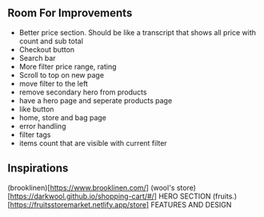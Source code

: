 ## Room For Improvements

- Better price section. Should be like a transcript that shows all price with count and sub total
- Checkout button
- Search bar
- More filter price range, rating
- Scroll to top on new page
- move filter to the left
- remove secondary hero from products
- have a hero page and seperate products page
- like button
- home, store and bag page
- error handling
- filter tags
- items count that are visible with current filter


## Inspirations

(brooklinen)[https://www.brooklinen.com/]
(wool's store)[https://darkwool.github.io/shopping-cart/#/] HERO SECTION
(fruits.)[https://fruitsstoremarket.netlify.app/store] FEATURES AND DESIGN
